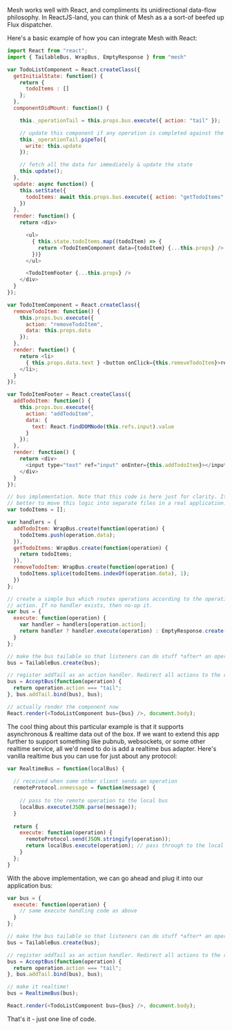 Mesh works well with React, and compliments its unidirectional data-flow philosophy. In ReactJS-land, you can think of Mesh as a a sort-of beefed up Flux dispatcher. 

Here's a basic example of how you can integrate Mesh with React:

```javascript
import React from "react";
import { TailableBus, WrapBus, EmptyResponse } from "mesh"

var TodoListComponent = React.createClass({
  getInitialState: function() {
    return {
      todoItems : []
    };
  },
  componentDidMount: function() {

    this._operationTail = this.props.bus.execute({ action: "tail" });

    // update this component if any operation is completed against the bus
    this._operationTail.pipeTo({
      write: this.update
    });

    // fetch all the data for immediately & update the state
    this.update();
  },
  update: async function() {
    this.setState({
      todoItems: await this.props.bus.execute({ action: "getTodoItems" }).readAll()
    })
  },
  render: function() {
    return <div>

      <ul>
        { this.state.todoItems.map((todoItem) => {
          return <TodoItemComponent data={todoItem} {...this.props} />;
        })}
      </ul>

      <TodoItemFooter {...this.props} />
    </div>
  }
});

var TodoItemComponent = React.createClass({
  removeTodoItem: function() {
    this.props.bus.execute({
      action: "removeTodoItem",
      data: this.props.data
    });
  },
  render: function() {
    return <li>
      { this.props.data.text } <button onClick={this.removeTodoItem}>remove</button>
    </li>;
  }
});

var TodoItemFooter = React.createClass({
  addTodoItem: function() {
    this.props.bus.execute({
      action: "addTodoItem",
      data: {
        text: React.findDOMNode(this.refs.input).value
      }
    });
  },
  render: function() {
    return <div>
      <input type="text" ref="input" onEnter={this.addTodoItem}></input>
    </div>
  }
});

// bus implementation. Note that this code is here just for clarity. It'd
// better to move this logic into separate files in a real application.
var todoItems = [];

var handlers = {
  addTodoItem: WrapBus.create(function(operation) {
    todoItems.push(operation.data);
  }),
  getTodoItems: WrapBus.create(function(operation) {
    return todoItems;
  }),
  removeTodoItem: WrapBus.create(function(operation) {
    todoItems.splice(todoItems.indexOf(operation.data), 1);
  })
};

// create a simple bus which routes operations according to the operation
// action. If no handler exists, then no-op it.
var bus = {
  execute: function(operation) {
    var handler = handlers[operation.action];
    return handler ? handler.execute(operation) : EmptyResponse.create();
  }
};

// make the bus tailable so that listeners can do stuff *after* an operation executes
bus = TailableBus.create(bus);

// register addTail as an action handler. Redirect all actions to the route handlers
bus = AcceptBus(function(operation) {
  return operation.action === "tail";
}, bus.addTail.bind(bus), bus);

// actually render the component now
React.render(<TodoListComponent bus={bus} />, document.body);
```

The cool thing about this particular example is that it supports asynchronous & realtime data out of the box. If we want to extend this app further to support something like pubnub, websockets, or some other realtime service, all we'd need to do is add a realtime bus adapter. Here's vanilla realtime bus you can use for just about any protocol:

```javascript
var RealtimeBus = function(localBus) {
    
  // received when some other client sends an operation
  remoteProtocol.onmessage = function(message) {
  
    // pass to the remote operation to the local bus
    localBus.execute(JSON.parse(message));
  }
  
  return {
    execute: function(operation) {
      remoteProtocol.send(JSON.stringify(operation));
      return localBus.execute(operation); // pass through to the local bus
    }
  };
}
```

With the above implementation, we can go ahead and plug it into our application bus:

```javascript
var bus = {
  execute: function(operation) {
    // same execute handling code as above
  }
};

// make the bus tailable so that listeners can do stuff *after* an operation executes
bus = TailableBus.create(bus);

// register addTail as an action handler. Redirect all actions to the route handlers
bus = AcceptBus(function(operation) {
  return operation.action === "tail";
}, bus.addTail.bind(bus), bus);

// make it realtime!
bus = RealtimeBus(bus);

React.render(<TodoListComponent bus={bus} />, document.body);
```

That's it - just one line of code. 


